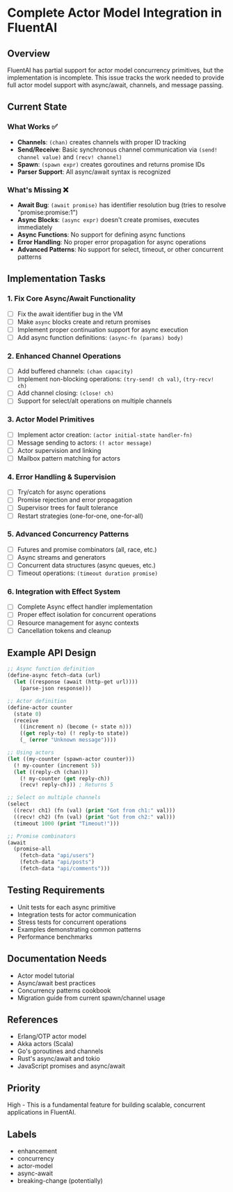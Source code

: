 # Complete Actor Model Integration in FluentAI

## Overview

FluentAI has partial support for actor model concurrency primitives, but the implementation is incomplete. This issue tracks the work needed to provide full actor model support with async/await, channels, and message passing.

## Current State

### What Works ✅
- **Channels**: `(chan)` creates channels with proper ID tracking
- **Send/Receive**: Basic synchronous channel communication via `(send! channel value)` and `(recv! channel)`
- **Spawn**: `(spawn expr)` creates goroutines and returns promise IDs
- **Parser Support**: All async/await syntax is recognized

### What's Missing ❌
- **Await Bug**: `(await promise)` has identifier resolution bug (tries to resolve "promise:promise:1")
- **Async Blocks**: `(async expr)` doesn't create promises, executes immediately
- **Async Functions**: No support for defining async functions
- **Error Handling**: No proper error propagation for async operations
- **Advanced Patterns**: No support for select, timeout, or other concurrent patterns

## Implementation Tasks

### 1. Fix Core Async/Await Functionality
- [ ] Fix the await identifier bug in the VM
- [ ] Make `async` blocks create and return promises
- [ ] Implement proper continuation support for async execution
- [ ] Add async function definitions: `(async-fn (params) body)`

### 2. Enhanced Channel Operations
- [ ] Add buffered channels: `(chan capacity)`
- [ ] Implement non-blocking operations: `(try-send! ch val)`, `(try-recv! ch)`
- [ ] Add channel closing: `(close! ch)`
- [ ] Support for select/alt operations on multiple channels

### 3. Actor Model Primitives
- [ ] Implement actor creation: `(actor initial-state handler-fn)`
- [ ] Message sending to actors: `(! actor message)`
- [ ] Actor supervision and linking
- [ ] Mailbox pattern matching for actors

### 4. Error Handling & Supervision
- [ ] Try/catch for async operations
- [ ] Promise rejection and error propagation
- [ ] Supervisor trees for fault tolerance
- [ ] Restart strategies (one-for-one, one-for-all)

### 5. Advanced Concurrency Patterns
- [ ] Futures and promise combinators (all, race, etc.)
- [ ] Async streams and generators
- [ ] Concurrent data structures (async queues, etc.)
- [ ] Timeout operations: `(timeout duration promise)`

### 6. Integration with Effect System
- [ ] Complete Async effect handler implementation
- [ ] Proper effect isolation for concurrent operations
- [ ] Resource management for async contexts
- [ ] Cancellation tokens and cleanup

## Example API Design

```lisp
;; Async function definition
(define-async fetch-data (url)
  (let ((response (await (http-get url))))
    (parse-json response)))

;; Actor definition
(define-actor counter
  (state 0)
  (receive
    ((increment n) (become (+ state n)))
    ((get reply-to) (! reply-to state))
    (_ (error "Unknown message"))))

;; Using actors
(let ((my-counter (spawn-actor counter)))
  (! my-counter (increment 5))
  (let ((reply-ch (chan)))
    (! my-counter (get reply-ch))
    (recv! reply-ch))) ; Returns 5

;; Select on multiple channels
(select
  ((recv! ch1) (fn (val) (print "Got from ch1:" val)))
  ((recv! ch2) (fn (val) (print "Got from ch2:" val)))
  (timeout 1000 (print "Timeout!")))

;; Promise combinators
(await
  (promise-all
    (fetch-data "api/users")
    (fetch-data "api/posts")
    (fetch-data "api/comments")))
```

## Testing Requirements

- Unit tests for each async primitive
- Integration tests for actor communication
- Stress tests for concurrent operations
- Examples demonstrating common patterns
- Performance benchmarks

## Documentation Needs

- Actor model tutorial
- Async/await best practices
- Concurrency patterns cookbook
- Migration guide from current spawn/channel usage

## References

- Erlang/OTP actor model
- Akka actors (Scala)
- Go's goroutines and channels
- Rust's async/await and tokio
- JavaScript promises and async/await

## Priority

High - This is a fundamental feature for building scalable, concurrent applications in FluentAI.

## Labels

- enhancement
- concurrency
- actor-model
- async-await
- breaking-change (potentially)